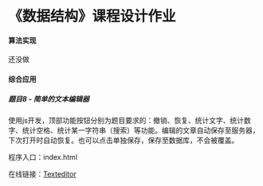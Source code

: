 <h1>《数据结构》课程设计作业</h1>
<div class="divider"></div>
<h4>算法实现</h4>
<label for="">还没做</label>
<div class="divider"></div>
<h4>综合应用</h4>
<h5>题目8 - 简单的文本编辑器</h5>
<p>使用js开发，顶部功能按钮分别为题目要求的：撤销、恢复、统计文字、统计数字、统计空格、统计某一字符串（搜索）等功能。编辑的文章自动保存至服务器，下次打开时自动恢复。也可以点击单独保存，保存至数据库，不会被覆盖。</p>
<p>程序入口：index.html</p>
<p>在线链接：<a href="azusebox.moe/editor">Texteditor</a></p>
